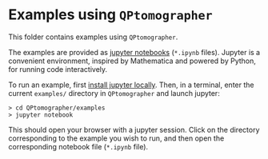 
Examples using `QPtomographer`
==============================

This folder contains examples using `QPtomographer`.

The examples are provided as [jupyter notebooks][jpynb] (`*.ipynb` files).
Jupyter is a convenient environment, inspired by Mathematica and powered by
Python, for running code interactively.

To run an example, first [install jupyter locally][jpyinst].  Then, in a
terminal, enter the current `examples/` directory in `QPtomographer` and launch
jupyter:

    > cd QPtomographer/examples
    > jupyter notebook
    
This should open your browser with a jupyter session. Click on the directory
corresponding to the example you wish to run, and then open the corresponding
notebook file (`*.ipynb` file).

[jpynb]: https://jupyter.org/
[jpyinst]: http://jupyter.readthedocs.io/en/latest/install.html

